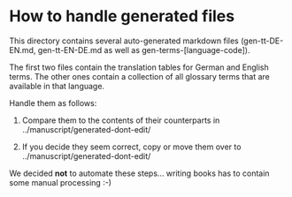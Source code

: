 # How to handle generated files

This directory contains several auto-generated markdown files
(gen-tt-DE-EN.md, gen-tt-EN-DE.md as well as gen-terms-[language-code]).

The first two files contain the translation tables for German and English terms.
The other ones contain a collection of all glossary terms that are available in that language.

Handle them as follows:

1. Compare them to the contents of their counterparts in ../manuscript/generated-dont-edit/

2. If you decide they seem correct, copy or move them over to ../manuscript/generated-dont-edit/


We decided **not** to automate these steps... writing books has to contain some manual processing :-)

